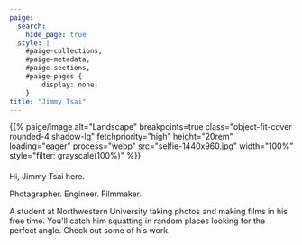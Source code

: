 ```yaml
---
paige:
  search:
    hide_page: true
  style: |
    #paige-collections,
    #paige-metadata,
    #paige-sections,
    #paige-pages {
        display: none;
    }
title: "Jimmy Tsai"
---
```


{{% paige/image alt="Landscape" breakpoints=true class="object-fit-cover rounded-4 shadow-lg" fetchpriority="high" height="20rem" loading="eager" process="webp" src="selfie-1440x960.jpg" width="100%"  style="filter: grayscale(100%)" %}}

####

<p class="display-5 fw-bold mb-2 text-center">Hi, Jimmy Tsai here.</p>

<div class="container-fluid">
    <div class="justify-content-center row">
        <div class="col col-auto col-lg-7 px-0">
            <p class="lead text-center">Photagrapher. Engineer. Filmmaker. </p>
            <p class="lead text-center">A student at Northwestern University taking photos and making films in his free time. You'll catch him squatting in random places looking for the perfect angle. Check out some of his work. </p>
        </div>
    </div>
</div>

<!--
<p class="text-center">
    <a class="lead" href="https://github.com/jimbo-tsai">Get started!</a>
</p>


<div class="column-gap-3 d-flex display-6 justify-content-center mb-3">
    {{< paige/icon class="bi bi-github" title="GitHub" url="https://github.com/jimbo-tsai" >}}
</div>
-->
